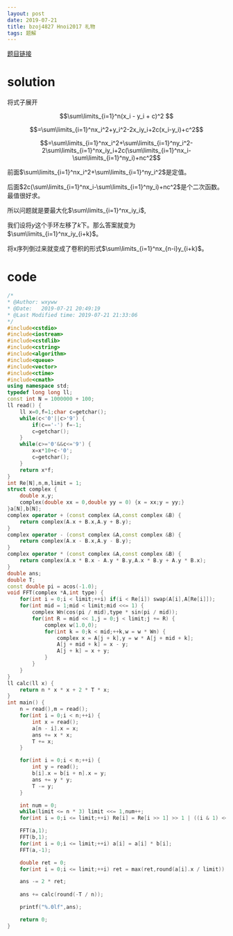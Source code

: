 ```yaml
---
layout: post
date: 2019-07-21
title: bzoj4827 Hnoi2017 礼物
tags: 题解
---
```


[题目链接](https://www.lydsy.com/JudgeOnline/problem.php?id=4827)

# solution

将式子展开

$$\sum\limits_{i=1}^n(x_i - y_i + c)^2 $$

$$=\sum\limits_{i=1}^nx_i^2+y_i^2-2x_iy_i+2c(x_i-y_i)+c^2$$

$$=\sum\limits_{i=1}^nx_i^2+\sum\limits_{i=1}^ny_i^2-2\sum\limits_{i=1}^nx_iy_i+2c(\sum\limits_{i=1}^nx_i-\sum\limits_{i=1}^ny_i)+nc^2$$

前面$\sum\limits_{i=1}^nx_i^2+\sum\limits_{i=1}^ny_i^2$是定值。

后面$2c(\sum\limits_{i=1}^nx_i-\sum\limits_{i=1}^ny_i)+nc^2$是个二次函数。最值很好求。

所以问题就是要最大化$\sum\limits_{i=1}^nx_iy_i$,

我们设将$y$这个手环左移了$k$下。那么答案就变为$\sum\limits_{i=1}^nx_iy_{i+k}$。

将x序列倒过来就变成了卷积的形式$\sum\limits_{i=1}^nx_{n-i}y_{i+k}$。

# code

```cpp
/*
* @Author: wxyww
* @Date:   2019-07-21 20:49:19
* @Last Modified time: 2019-07-21 21:33:06
*/
#include<cstdio>
#include<iostream>
#include<cstdlib>
#include<cstring>
#include<algorithm>
#include<queue>
#include<vector>
#include<ctime>
#include<cmath>
using namespace std;
typedef long long ll;
const int N = 1000000 + 100;
ll read() {
	ll x=0,f=1;char c=getchar();
	while(c<'0'||c>'9') {
		if(c=='-') f=-1;
		c=getchar();
	}
	while(c>='0'&&c<='9') {
		x=x*10+c-'0';
		c=getchar();
	}
	return x*f;
}
int Re[N],n,m,limit = 1;
struct complex {
	double x,y;
	complex(double xx = 0,double yy = 0) {x = xx;y = yy;}
}a[N],b[N];
complex operator + (const complex &A,const complex &B) {
	return complex(A.x + B.x,A.y + B.y);
}
complex operator - (const complex &A,const complex &B) {
	return complex(A.x - B.x,A.y - B.y);
}
complex operator * (const complex &A,const complex &B) {
	return complex(A.x * B.x - A.y * B.y,A.x * B.y + A.y * B.x);
}
double ans;
double T;
const double pi = acos(-1.0);
void FFT(complex *A,int type) {
	for(int i = 0;i < limit;++i) if(i < Re[i]) swap(A[i],A[Re[i]]);
	for(int mid = 1;mid < limit;mid <<= 1) {
		complex Wn(cos(pi / mid),type * sin(pi / mid));
		for(int R = mid << 1,j = 0;j < limit;j += R) {
			complex w(1.0,0);
			for(int k = 0;k < mid;++k,w = w * Wn) {
				complex x = A[j + k],y = w * A[j + mid + k];
				A[j + mid + k] = x - y;
				A[j + k] = x + y;
			}
		}
	}
}
ll calc(ll x) {
	return n * x * x + 2 * T * x;
}
int main() {
	n = read(),m = read();
	for(int i = 0;i < n;++i) {
		int x = read();
		a[n - i].x = x;
		ans += x * x;
		T += x;
	}

	for(int i = 0;i < n;++i) {
		int y = read();
		b[i].x = b[i + n].x = y;
		ans += y * y;
		T -= y;
	}

	int num = 0;
	while(limit <= n * 3) limit <<= 1,num++;
	for(int i = 0;i <= limit;++i) Re[i] = Re[i >> 1] >> 1 | ((i & 1) << (num - 1));

	FFT(a,1);
	FFT(b,1);
	for(int i = 0;i <= limit;++i) a[i] = a[i] * b[i];
	FFT(a,-1);

	double ret = 0;
	for(int i = 0;i <= limit;++i) ret = max(ret,round(a[i].x / limit));

	ans -= 2 * ret;
	
	ans += calc(round(-T / n));

	printf("%.0lf",ans);

	return 0;
}
```
